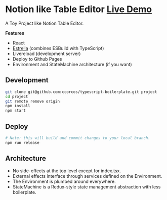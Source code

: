 # Notion like Table Editor [Live Demo](https://tanvirraj.github.io/table-editor/)

A Toy Project like Notion Table Editor.

**Features**

- React
- [Estrella](https://github.com/rsms/estrella) (combines ESBuild with TypeScript)
- Livereload (development server)
- Deploy to Github Pages
- Environment and StateMachine architecture (if you want)

## Development

```sh
git clone git@github.com:ccorcos/typescript-boilerplate.git project
cd project
git remote remove origin
npm install
npm start
```

## Deploy

```sh
# Note: this will build and commit changes to your local branch.
npm run release
```

## Architecture

- No side-effects at the top level except for index.tsx.
- External effects interface through services defined on the Environment.
- The Environment is plumbed around everywhere.
- StateMachine is a Redux-style state management abstraction with less boilerplate.
